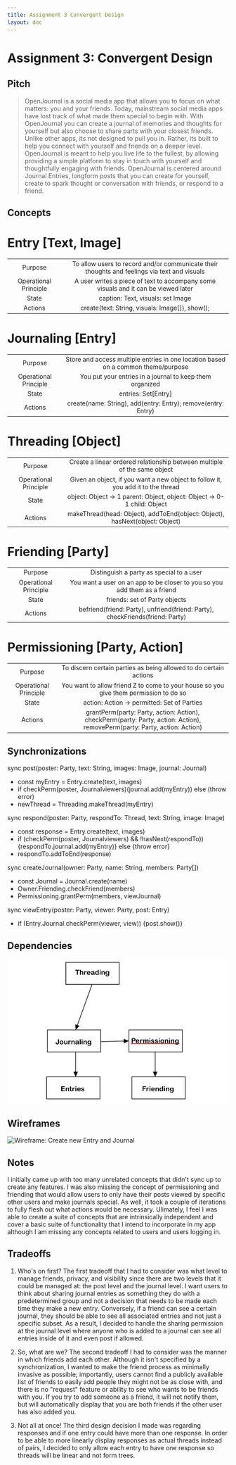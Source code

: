 ```yaml
---
title: Assignment 3 Convergent Design
layout: doc
---
```


# Assignment 3: Convergent Design

## Pitch

> OpenJournal is a social media app that allows you to focus on what matters: you and your friends. Today, mainstream social media apps have lost track of what made them special to begin with. With OpenJournal you can create a journal of memories and thoughts for yourself but also choose to share parts with your closest friends. Unlike other apps, its not designed to pull you in. Rather, its built to help you connect with yourself and friends on a deeper level. OpenJournal is meant to help you live life to the fullest, by allowing providing a simple platform to stay in touch with yourself and thoughtfully engaging with friends. OpenJournal is centered around Journal Entries, longform posts that you can create for yourself, create to spark thought or conversation with friends, or respond to a friend.

## Concepts

# Entry \[Text, Image]

|                       |                                                                                              |
| :-------------------: | :------------------------------------------------------------------------------------------: |
|        Purpose        | To allow users to record and/or communicate their thoughts and feelings via text and visuals |
| Operational Principle |      A user writes a piece of text to accompany some visuals and it can be viewed later      |
|         State         |                              caption: Text, visuals: set Image                               |
|        Actions        |                       create(text: String, visuals: Image[]), show();                        |

# Journaling \[Entry]

|                       |                                                                                   |
| :-------------------: | :-------------------------------------------------------------------------------: |
|        Purpose        | Store and access multiple entries in one location based on a common theme/purpose |
| Operational Principle |             You put your entries in a journal to keep them organized              |
|         State         |                               entries: Set\[Entry]                                |
|        Actions        |           create(name: String), add(entry: Entry); remove(entry: Entry)           |

# Threading \[Object]

|                       |                                                                                  |
| :-------------------: | :------------------------------------------------------------------------------: |
|        Purpose        |     Create a linear ordered relationship between multiple of the same object     |
| Operational Principle | Given an object, if you want a new object to follow it, you add it to the thread |
|         State         |     object: Object -> 1 parent: Object, object: Object -> 0-1 child: Object      |
|        Actions        |   makeThread(head: Object), addToEnd(object: Object), hasNext(object: Object)    |

# Friending \[Party]

|                       |                                                                               |
| :-------------------: | :---------------------------------------------------------------------------: |
|        Purpose        |                   Distinguish a party as special to a user                    |
| Operational Principle |   You want a user on an app to be closer to you so you add them as a friend   |
|         State         |                         friends: set of Party objects                         |
|        Actions        | befriend(friend: Party), unfriend(friend: Party), checkFriends(friend: Party) |

# Permissioning \[Party, Action]

|                       |                                                                                                                            |
| :-------------------: | :------------------------------------------------------------------------------------------------------------------------: |
|        Purpose        |                             To discern certain parties as being allowed to do certain actions                              |
| Operational Principle |                   You want to allow friend Z to come to your house so you give them permission to do so                    |
|         State         |                                        action: Action -> permitted: Set of Parties                                         |
|        Actions        | grantPerm(party: Party, action: Action), checkPerm(party: Party, action: Action), removePerm(party: Party, action: Action) |

## Synchronizations

sync post(poster: Party, text: String, images: Image, journal: Journal)

- const myEntry = Entry.create(text, images)
- if checkPerm(poster, Journalviewers)(journal.add(myEntry)) else (throw error)
- newThread = Threading.makeThread(myEntry)

sync respond(poster: Party, respondTo: Thread, text: String, image: Image)

- const response = Entry.create(text, images)
- if (checkPerm(poster, Journalviewers) && !hasNext(respondTo)){respondTo.journal.add(myEntry)} else {throw error}
- respondTo.addToEnd(response)

sync createJournal(owner: Party, name: String, members: Party[])

- const Journal = Journal.create(name)
- Owner.Friending.checkFriend(members)
- Permissioning.grantPerm(members, viewJournal)

sync viewEntry(poster: Party, viewer: Party, post: Entry)

- if (Entry.Journal.checkPerm(viewer, view)) {post.show()}

## Dependencies

![Dependencies](../../assets/images/Dependencies.jpg)

## Wireframes

![Wireframe: Create new Entry and Journal](https://www.figma.com/design/e4zHANtKvQJpXJAVmudLab/OpenJournal-WireFrame-1?node-id=0-1&t=GyPYS0mBYTjVQBmf-1)

## Notes

I initially came up with too many unrelated concepts that didn't sync up to create any features. I was also missing the concept of permissioning and friending that would allow users to only have their posts viewed by specific other users and make journals special. As well, it took a couple of iterations to fully flesh out what actions would be necessary. Ulimately, I feel I was able to create a suite of concepts that are intrinsically independent and cover a basic suite of functionality that I intend to incorporate in my app although I am missing any concepts related to users and users logging in.

## Tradeoffs

1. Who's on first? The first tradeoff that I had to consider was what level to manage friends, privacy, and visibility since there are two levels that it could be managed at: the post level and the journal level. I want users to think about sharing journal entries as something they do with a predetermined group and not a decision that needs to be made each time they make a new entry. Conversely, if a friend can see a certain journal, they should be able to see all associated entries and not just a specific subset. As a result, I decided to handle the sharing permission at the journal level where anyone who is added to a journal can see all entries inside of it and even post if allowed.

2. So, what are we? The second tradeoff I had to consider was the manner in which friends add each other. Although it isn't specified by a synchronization, I wanted to make the friend process as minimally invasive as possible; importantly, users cannot find a publicly available list of friends to easily add people they might not be as close with, and there is no "request" feature or ability to see who wants to be friends with you. If you try to add someone as a friend, it will not notify them, but will automatically display that you are both friends if the other user has also added you.

3. Not all at once! The third design decision I made was regarding responses and if one entry could have more than one response. In order to be able to more linearly display responses as actual threads instead of pairs, I decided to only allow each entry to have one response so threads will be linear and not form trees.

